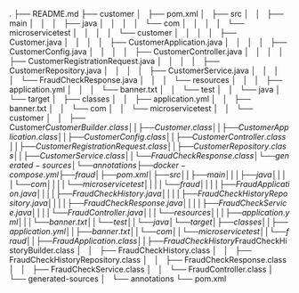 .
├── README.md
├── customer
│   ├── pom.xml
│   ├── src
│   │   ├── main
│   │   │   ├── java
│   │   │   │   └── com
│   │   │   │       └── microservicetest
│   │   │   │           └── customer
│   │   │   │               ├── Customer.java
│   │   │   │               ├── CustomerApplication.java
│   │   │   │               ├── CustomerConfig.java
│   │   │   │               ├── CustomerController.java
│   │   │   │               ├── CustomerRegistrationRequest.java
│   │   │   │               ├── CustomerRepository.java
│   │   │   │               ├── CustomerService.java
│   │   │   │               └── FraudCheckResponse.java
│   │   │   └── resources
│   │   │       ├── application.yml
│   │   │       └── banner.txt
│   │   └── test
│   │       └── java
│   └── target
│       ├── classes
│       │   ├── application.yml
│       │   ├── banner.txt
│       │   └── com
│       │       └── microservicetest
│       │           └── customer
│       │               ├── Customer$CustomerBuilder.class
│       │               ├── Customer.class
│       │               ├── CustomerApplication.class
│       │               ├── CustomerConfig.class
│       │               ├── CustomerController.class
│       │               ├── CustomerRegistrationRequest.class
│       │               ├── CustomerRepository.class
│       │               ├── CustomerService.class
│       │               └── FraudCheckResponse.class
│       └── generated-sources
│           └── annotations
├── docker-compose.yml
├── fraud
│   ├── pom.xml
│   ├── src
│   │   ├── main
│   │   │   ├── java
│   │   │   │   └── com
│   │   │   │       └── microservicetest
│   │   │   │           └── fraud
│   │   │   │               ├── FraudApplication.java
│   │   │   │               ├── FraudCheckHistory.java
│   │   │   │               ├── FraudCheckHistoryRepository.java
│   │   │   │               ├── FraudCheckResponse.java
│   │   │   │               ├── FraudCheckService.java
│   │   │   │               └── FraudController.java
│   │   │   └── resources
│   │   │       ├── application.yml
│   │   │       └── banner.txt
│   │   └── test
│   │       └── java
│   └── target
│       ├── classes
│       │   ├── application.yml
│       │   ├── banner.txt
│       │   └── com
│       │       └── microservicetest
│       │           └── fraud
│       │               ├── FraudApplication.class
│       │               ├── FraudCheckHistory$FraudCheckHistoryBuilder.class
│       │               ├── FraudCheckHistory.class
│       │               ├── FraudCheckHistoryRepository.class
│       │               ├── FraudCheckResponse.class
│       │               ├── FraudCheckService.class
│       │               └── FraudController.class
│       └── generated-sources
│           └── annotations
└── pom.xml